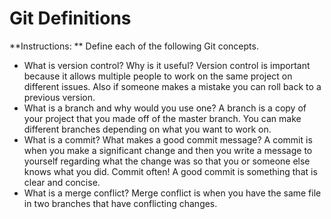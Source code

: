 # Git Definitions

**Instructions: ** Define each of the following Git concepts.

* What is version control?  Why is it useful?
    Version control is important because it allows multiple people to work on the same project on different issues. Also if someone makes a mistake you can roll back to a previous version. 
* What is a branch and why would you use one?
    A branch is a copy of your project that you made off of the master branch. You can make different branches depending on what you want to work on. 
* What is a commit? What makes a good commit message?
    A commit is when you make a significant change and then you write a message to yourself regarding what the change was so that you or someone else knows what you did. Commit often! A good commit is something that is clear and concise. 
* What is a merge conflict?
    Merge conflict is when you have the same file in two branches that have conflicting changes. 